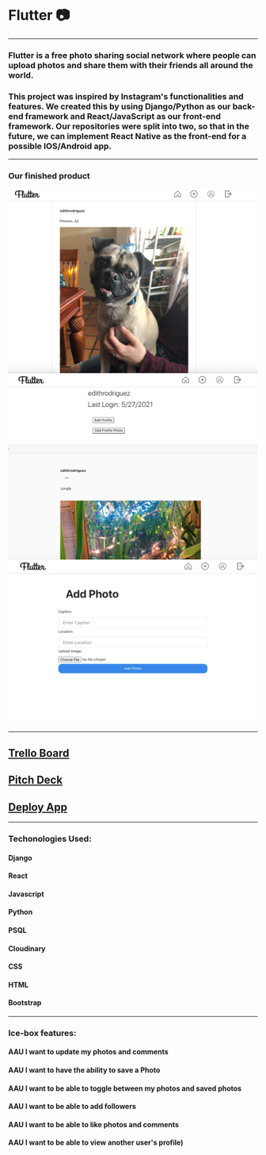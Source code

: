 # Flutter :camera:

-----------------------------------------------------------------------------------

### Flutter is a free photo sharing social network where people can upload photos and share them with their friends all around the world. 

### This project was inspired by Instagram's functionalities and features. We created this by using Django/Python as our back-end framework and React/JavaScript as our front-end framework. Our repositories were split into two, so that in the future, we can implement React Native as the front-end for a possible IOS/Android app.

-----------------------------------------------------------------------------------

### Our finished product

![App Preview1](https://github.com/Flutter-Django-App/Flutter-React/blob/main/Screen%20Shot%202021-05-28%20at%202.18.06%20AM.png)
![App Preview2](https://github.com/Flutter-Django-App/Flutter-React/blob/main/Screen%20Shot%202021-05-28%20at%202.18.59%20AM.png)
![App Preview3](https://github.com/Flutter-Django-App/Flutter-React/blob/main/Screen%20Shot%202021-05-28%20at%202.21.06%20AM.png)

-----------------------------------------------------------------------------------

## [Trello Board](https://trello.com/invite/b/9cidTfNZ/6979ceb496caf5f4ce661b6256e05d97/project-4)
## [Pitch Deck](https://docs.google.com/presentation/d/1B0Wg_JtIPLs462zRFYBsmoROfCJXjXetdqSwvHHeTDw/edit?usp=sharing)
## [Deploy App](https://flutter-social-network.herokuapp.com/)

-----------------------------------------------------------------------------------

### Techonologies Used:
#### Django
#### React
#### Javascript
#### Python
#### PSQL
#### Cloudinary
#### CSS
#### HTML
#### Bootstrap

-----------------------------------------------------------------------------------

### Ice-box features:
#### AAU I want to update my photos and comments
#### AAU I want to have the ability to save a Photo
#### AAU I want to be able to toggle between my photos and saved photos
#### AAU I want to be able to add followers
#### AAU I want to be able to like photos and comments
#### AAU I want to be able to view another user's profile)


